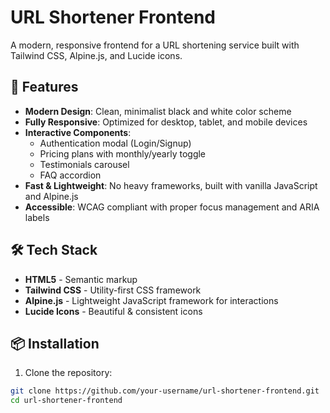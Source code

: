 # URL Shortener Frontend

A modern, responsive frontend for a URL shortening service built with Tailwind CSS, Alpine.js, and Lucide icons.

## 🚀 Features

- **Modern Design**: Clean, minimalist black and white color scheme
- **Fully Responsive**: Optimized for desktop, tablet, and mobile devices
- **Interactive Components**: 
  - Authentication modal (Login/Signup)
  - Pricing plans with monthly/yearly toggle
  - Testimonials carousel
  - FAQ accordion
- **Fast & Lightweight**: No heavy frameworks, built with vanilla JavaScript and Alpine.js
- **Accessible**: WCAG compliant with proper focus management and ARIA labels

## 🛠️ Tech Stack

- **HTML5** - Semantic markup
- **Tailwind CSS** - Utility-first CSS framework
- **Alpine.js** - Lightweight JavaScript framework for interactions
- **Lucide Icons** - Beautiful & consistent icons

## 📦 Installation

1. Clone the repository:
```bash
git clone https://github.com/your-username/url-shortener-frontend.git
cd url-shortener-frontend
